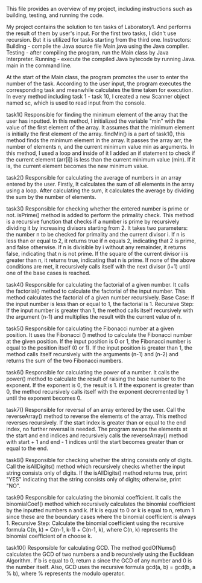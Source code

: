 This file provides an overview of my project, including instructions such as building, testing, and running the code. 


My project contains the solution to ten tasks of Laboratory1. And performs the result of them by user's input. For the first two tasks, I didn't use recursion. But it is utilized for tasks starting from the third one.
Instructors: 
Building - compile the Java source file Main.java using the Java compiler. 
Testing - after compiling the program, run the Main class by Java Interpreter.
Running - execute the compiled Java bytecode by running Java. main in the command line. 

At the start of the Main class, the program promotes the user to enter the number of the task. According to the user input, the program executes the corresponding task and meanwhile calculates the time taken for execution.
In every method including task 1 - task 10, I created a new Scanner object named sc, which is used to read input from the console.


task1() 
Responsible for finding the minimum element of the array that the user has inputted. In this method, I initialized the variable "min" with the value of the first element of the array. It assumes that the minimum element is initially the first element of the array. 
findMin() is a part of task1(), this method finds the minimum element in the array. It passes the array arr, the number of elements n, and the current minimum value min as arguments. In this method, I used a loop and inside of it I added an if statement to check if the current element (arr[i]) is less than the current minimum value (min). If it is, the current element becomes the new minimum value.

task2() 
Responsible for calculating the average of numbers in an array entered by the user. Firstly, It calculates the sum of all elements in the array using a loop. After calculating the sum, it calculates the average by dividing the sum by the number of elements. 


task3()
Responsible for checking whether the entered number is prime or not.
isPrime() method is added to perform the primality check. This method is a recursive function that checks if a number is prime by recursively dividing it by increasing divisors starting from 2.
It takes two parameters: the number n to be checked for primality and the current divisor i.
If n is less than or equal to 2, it returns true if n equals 2, indicating that 2 is prime, and false otherwise. If n is divisible by i without any remainder, it returns false, indicating that n is not prime. If the square of the current divisor i is greater than n, it returns true, indicating that n is prime. If none of the above conditions are met, it recursively calls itself with the next divisor (i+1) until one of the base cases is reached.



task4()
Responsible for calculating the factorial of a given number.
It calls the factorial() method to calculate the factorial of the input number.
This method calculates the factorial of a given number recursively.
Base Case: If the input number is less than or equal to 1, the factorial is 1.
Recursive Step: If the input number is greater than 1, the method calls itself recursively with the argument (n-1) and multiplies the result with the current value of n.


task5()
Responsible for calculating the Fibonacci number at a given position. It uses the Fibonacci () method to calculate the Fibonacci number at the given position. If the input position is 0 or 1, the Fibonacci number is equal to the position itself (0 or 1). If the input position is greater than 1, the method calls itself recursively with the arguments (n-1) and (n-2) and returns the sum of the two Fibonacci numbers.


task6()
Responsible for calculating the power of a number. It calls the power() method to calculate the result of raising the base number to the exponent. If the exponent is 0, the result is 1.
If the exponent is greater than 0, the method recursively calls itself with the exponent decremented by 1 until the exponent becomes 0.


task7()
Responsible for reversal of an array entered by the user. Call the reverseArray() method to reverse the elements of the array. This method reverses recursively. If the start index is greater than or equal to the end index, no further reversal is needed. The program swaps the elements at the start and end indices and recursively calls the reverseArray() method with start + 1 and end - 1 indices until the start becomes greater than or equal to the end.


task8()
Responsible for checking whether the string consists only of digits. Call the isAllDigits() method which recursively checks whether the input string consists only of digits. If the isAllDigits() method returns true, print "YES" indicating that the string consists only of digits; otherwise, print "NO".

task9()
Responsible for calculating the binomial coefficient. It calls the binomialCoef() method which recursively calculates the binomial coefficient by the inputted numbers n and k. If k is equal to 0 or k is equal to n, return 1 since these are the boundary cases where the binomial coefficient is always 1. Recursive Step: Calculate the binomial coefficient using the recursive formula C(n, k) = C(n-1, k-1) + C(n-1, k), where C(n, k) represents the binomial coefficient of n choose k.

task10()
Responsible for calculating GCD. The method gcdOfNums() calculates the GCD of two numbers a and b recursively using the Euclidean Algorithm. If b is equal to 0, return a since the GCD of any number and 0 is the number itself. Also, GCD uses the recursive formula gcd(a, b) = gcd(b, a % b), where % represents the modulo operator.

